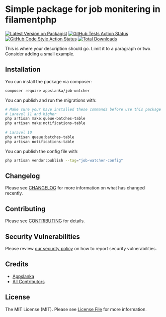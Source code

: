 # Simple package for job monitering in filamentphp 

[![Latest Version on Packagist](https://img.shields.io/packagist/v/appslanka/job-watcher.svg?style=flat-square)](https://packagist.org/packages/appslanka/job-watcher)
[![GitHub Tests Action Status](https://img.shields.io/github/actions/workflow/status/appslanka/job-watcher/run-tests.yml?branch=main&label=tests&style=flat-square)](https://github.com/appslanka/job-watcher/actions?query=workflow%3Arun-tests+branch%3Amain)
[![GitHub Code Style Action Status](https://img.shields.io/github/actions/workflow/status/appslanka/job-watcher/fix-php-code-styling.yml?branch=main&label=code%20style&style=flat-square)](https://github.com/appslanka/job-watcher/actions?query=workflow%3A"Fix+PHP+code+styling"+branch%3Amain)
[![Total Downloads](https://img.shields.io/packagist/dt/appslanka/job-watcher.svg?style=flat-square)](https://packagist.org/packages/appslanka/job-watcher)



This is where your description should go. Limit it to a paragraph or two. Consider adding a small example.

## Installation

You can install the package via composer:

```bash
composer require appslanka/job-watcher
```

You can publish and run the migrations with:

```bash
# Make sure your have installed these commands before use this package
# Laravel 11 and higher
php artisan make:queue-batches-table
php artisan make:notifications-table
 
# Laravel 10
php artisan queue:batches-table
php artisan notifications:table
```

<!-- You can publish and run the migrations with:

```bash
php artisan vendor:publish --tag="job-watcher-migrations"
php artisan migrate
``` -->

You can publish the config file with:

```bash
php artisan vendor:publish --tag="job-watcher-config"
```

## Changelog

Please see [CHANGELOG](CHANGELOG.md) for more information on what has changed recently.

## Contributing

Please see [CONTRIBUTING](.github/CONTRIBUTING.md) for details.

## Security Vulnerabilities

Please review [our security policy](../../security/policy) on how to report security vulnerabilities.

## Credits

- [Appslanka](https://github.com/appslanka)
- [All Contributors](../../contributors)

## License

The MIT License (MIT). Please see [License File](LICENSE.md) for more information.
